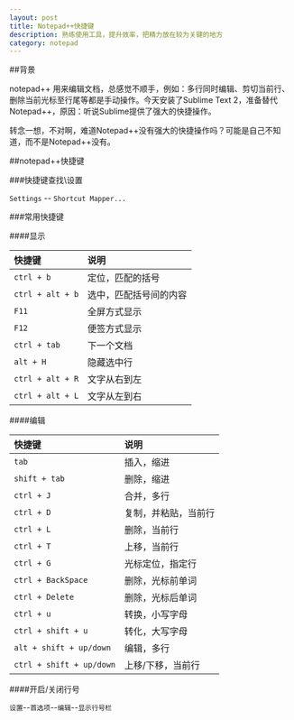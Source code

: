 ```yaml
---
layout: post
title: Notepad++快捷键
description: 熟练使用工具，提升效率，把精力放在较为关键的地方
category: notepad
---
```


##背景

notepad++ 用来编辑文档，总感觉不顺手，例如：多行同时编辑、剪切当前行、删除当前光标至行尾等都是手动操作。今天安装了Sublime Text 2，准备替代Notepad++，原因：听说Sublime提供了强大的快捷操作。

转念一想，不对啊，难道Notepad++没有强大的快捷操作吗？可能是自己不知道，而不是Notepad++没有。

##notepad++快捷键

###快捷键查找\设置

`Settings` -- `Shortcut Mapper...`

###常用快捷键


####显示

|快捷键|说明|
|:--|:--|
|`ctrl + b`|定位，匹配的括号|
|`ctrl + alt + b`|选中，匹配括号间的内容|
|`F11`|全屏方式显示|
|`F12`|便签方式显示|
|`ctrl + tab`|下一个文档|
|`alt + H`|隐藏选中行|
|`ctrl + alt + R`|文字从右到左|
|`ctrl + alt + L`|文字从左到右|




####编辑


|快捷键|说明|
|:--|:--|
|`tab`|插入，缩进|
|`shift + tab`|删除，缩进|
|`ctrl + J`|合并，多行|
|`ctrl + D`|复制，并粘贴，当前行|
|`ctrl + L`|删除，当前行|
|`ctrl + T`|上移，当前行|
|`ctrl + G`|光标定位，指定行|
|`ctrl + BackSpace`|删除，光标前单词|
|`ctrl + Delete`|删除，光标后单词|
|`ctrl + u`|转换，小写字母|
|`ctrl + shift + u`|转化，大写字母|
|`alt + shift + up/down`|编辑，多行|
|`ctrl + shift + up/down`|上移/下移，当前行|


####开启/关闭行号

`设置`--`首选项`--`编辑`--`显示行号栏`



